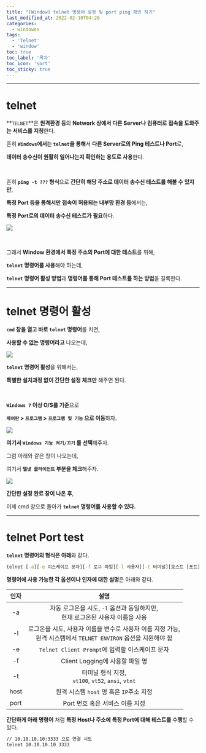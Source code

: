 ```yaml
---
title: "[Window] telnet 명령어 설정 및 port ping 확인 하기"
last_modified_at: 2022-02-10T04:26
categories: 
  - windowos
tags: 
  - 'Telnet' 
  - 'window'
toc: true
toc_label: '목차'
toc_icon: 'sort'
toc_sticky: true
---
```


---

# telnet

**`TELNET`**은 **원격환경 등**의 **Network 상에서 다른 Server나 컴퓨터로 접속을 도와주는 서비스를 지칭**한다.

흔히 **`Windows`에서는 `telnet`을 통해**서 **다른 Server로의 Ping 테스트나 Port**로,

**데이터 송수신이 원활히 일어나는지 확인하는 용도로 사용**한다.


<br>

흔히 **`ping -t ???` 형식**으로 **간단히 해당 주소로 데이터 송수신 테스트를 해볼 수 있지만**,

**특정 Port 등을 통해서만 접속이 허용되는 내부망 환경 등**에서는,

**특정 Port로의 데이터 송수신 테스트가 필요**하다.

![](https://images.velog.io/images/gillog/post/263787df-5e27-450c-b1b1-94a36d8fd902/image.png)


<br>

그래서 **Window 환경에서 특정 주소의 Port에 대한 테스트**를 위해,

**`telnet` 명령어를 사용**해야 하는데,

**`telnet` 명령어 활성 방법**과 **명령어를 통해 Port 테스트를 하는 방법**을 길록한다.


---

# telnet 명령어 활성

**`cmd` 창을 열고 바로 `telnet` 명령어**를 치면,

**사용할 수 없는 명령어라고** 나오는데,

![](https://images.velog.io/images/gillog/post/92df6c9e-5f66-43f9-8e47-a29bf46e3ee1/image.png)

**`telnet` 명령어 활성**을 위해서는,

**특별한 설치과정 없이 간단한 설정 체크만** 해주면 된다.

<br>



**`Windows 7` 이상 O/S를 기준**으로

**`제어판` > `프로그램` > `프로그램 및 기능` 으로 이동**하자.

![](https://images.velog.io/images/gillog/post/fd82c0ed-fe66-442a-9339-2df52a59be11/image.png)

**여기서 `Windows 기능 켜기/끄기` 를 선택**해주자.


그럼 아래와 같은 창이 나오는데,

여기서 **`텔넷 클라이언트` 부분을 체크**해주자.

![](https://images.velog.io/images/gillog/post/6519110e-12ee-4e2e-ac11-23450ec752ea/image.png)


**간단한 설정 완료 창이 나온 후**,

이제 cmd 창으로 돌아가 **`telnet` 명령어를 사용할 수 있다.**


---

# telnet Port test

**`telnet` 명령어의 형식은 아래**와 같다.

```cmd
telnet [-a][-e 이스케이프 문자][-f 로그 파일][-l 사용자][-t 터미널][호스트 [포트]]
```

**명령어에 사용 가능한 각 옵션이나 인자에 대한 설명**은 아래와 같다.

|인자|설명|
|:--:|:--:|
|-a|자동 로그온을 시도, `-l` 옵션과 동일하지만,<br>현재 로그온된 사용자 이름을 사용
|-l|로그온을 시도, 사용자 이름을 변수로 사용자 이름 지정 가능, <br>원격 시스템에서 `TELNET ENVIRON` 옵션을 지원해야 함|
|-e|`Telnet Client Prompt`에 입력할 이스케이프 문자|
|-f|Client Logging에 사용할 파일 명|
|-t|터미널 형식 지정, <br>`vt100`, `vt52`, `ansi`, `vtnt`|
|host|원격 시스템 `host` 명 혹은 `IP`주소 지정|
|port|Port 번호 혹은 서비스 이름 지정|



**간단하게 아래 명령어** 처럼 **특정 Host나 주소에 특정 Port에 대해 테스트를 수행**할 수 있다.


```cmd
// 10.10.10.10:3333 으로 연결 시도
telnet 10.10.10.10 3333
```